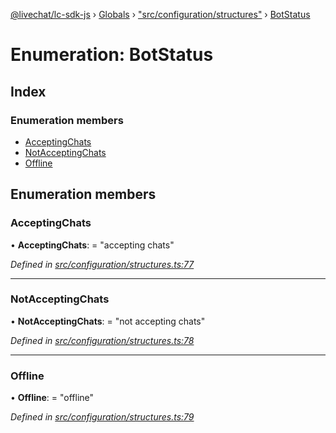[@livechat/lc-sdk-js](../README.md) › [Globals](../globals.md) › ["src/configuration/structures"](../modules/_src_configuration_structures_.md) › [BotStatus](_src_configuration_structures_.botstatus.md)

# Enumeration: BotStatus

## Index

### Enumeration members

* [AcceptingChats](_src_configuration_structures_.botstatus.md#acceptingchats)
* [NotAcceptingChats](_src_configuration_structures_.botstatus.md#notacceptingchats)
* [Offline](_src_configuration_structures_.botstatus.md#offline)

## Enumeration members

###  AcceptingChats

• **AcceptingChats**: = "accepting chats"

*Defined in [src/configuration/structures.ts:77](https://github.com/livechat/lc-sdk-js/blob/e25bbbb/src/configuration/structures.ts#L77)*

___

###  NotAcceptingChats

• **NotAcceptingChats**: = "not accepting chats"

*Defined in [src/configuration/structures.ts:78](https://github.com/livechat/lc-sdk-js/blob/e25bbbb/src/configuration/structures.ts#L78)*

___

###  Offline

• **Offline**: = "offline"

*Defined in [src/configuration/structures.ts:79](https://github.com/livechat/lc-sdk-js/blob/e25bbbb/src/configuration/structures.ts#L79)*
